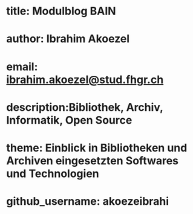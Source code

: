 # title: Modulblog BAIN
# author: Ibrahim Akoezel
# email: ibrahim.akoezel@stud.fhgr.ch
# description:Bibliothek, Archiv, Informatik, Open Source
# theme: Einblick in Bibliotheken und Archiven eingesetzten Softwares und Technologien
# github_username: akoezeibrahi
